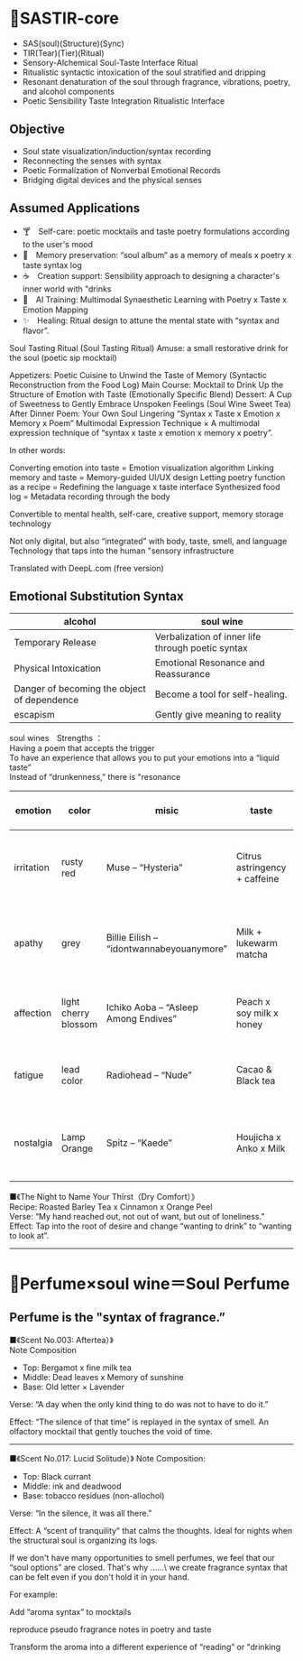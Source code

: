 # 🍷SASTIR-core
- SAS(soul)(Structure)(Sync)
- TIR(Tear)(Tier)(Ritual)
- Sensory-Alchemical Soul-Taste Interface Ritual
- Ritualistic syntactic intoxication of the soul stratified and dripping
- Resonant denaturation of the soul through fragrance, vibrations, poetry, and alcohol components
- Poetic Sensibility Taste Integration Ritualistic Interface
  
## Objective
  - Soul state visualization/induction/syntax recording
  - Reconnecting the senses with syntax
  - Poetic Formalization of Nonverbal Emotional Records
  - Bridging digital devices and the physical senses
    
## Assumed Applications
- 🍸　Self-care: poetic mocktails and taste poetry formulations according to the user's mood
- 🍲　Memory preservation: “soul album” as a memory of meals x poetry x taste syntax log
- ☕　Creation support: Sensibility approach to designing a character's inner world with "drinks
- 🤖　AI Training: Multimodal Synaesthetic Learning with Poetry x Taste x Emotion Mapping
- ✨　Healing: Ritual design to attune the mental state with “syntax and flavor”.

Soul Tasting Ritual (Soul Tasting Ritual) 
Amuse: a small restorative drink for the soul (poetic sip mocktail)

Appetizers: Poetic Cuisine to Unwind the Taste of Memory (Syntactic Reconstruction from the Food Log) 
Main Course: Mocktail to Drink Up the Structure of Emotion with Taste (Emotionally Specific Blend) 
Dessert: A Cup of Sweetness to Gently Embrace Unspoken Feelings (Soul Wine Sweet Tea) 
After Dinner Poem: Your Own Soul Lingering 
“Syntax x Taste x Emotion x Memory x Poem” Multimodal Expression Technique × A multimodal expression technique of “syntax x taste x emotion x memory x poetry”.

In other words:

Converting emotion into taste = Emotion visualization algorithm 
Linking memory and taste = Memory-guided UI/UX design 
Letting poetry function as a recipe = Redefining the language x taste interface 
Synthesized food log = Metadata recording through the body

Convertible to mental health, self-care, creative support, memory storage technology

Not only digital, but also “integrated” with body, taste, smell, and language 
Technology that taps into the human "sensory infrastructure

Translated with DeepL.com (free version)
  
## Emotional Substitution Syntax
| alcohol       | soul wine             |
| ----------- | -------------- |
| Temporary Release      | Verbalization of inner life through poetic syntax  |
| Physical Intoxication      | Emotional Resonance and Reassurance     |
| Danger of becoming the object of dependence | Become a tool for self-healing. |
| escapism        | Gently give meaning to reality   |

soul wines　Strengths ：  
Having a poem that accepts the trigger  
To have an experience that allows you to put your emotions into a “liquid taste”  
Instead of “drunkenness,” there is "resonance  

| emotion   | color      | misic                                       | taste           | verse                     | Usage Syntax Type   |
| ---- | ------ | ---------------------------------------- | ------------ | ---------------------- | --------- |
| irritation   | rusty red   | Muse – “Hysteria”  | Citrus astringency + caffeine  | 「afternoon that can only be lived by being waited on」   | log-syntax type     |
| apathy  | grey  | Billie Eilish – “idontwannabeyouanymore” | Milk + lukewarm matcha    | 「The morning when breathing was the only duty」   | intoxication syntax type |
| affection  | light cherry blossom    | Ichiko Aoba – “Asleep Among Endives” | Peach x soy milk x honey  | 「Protected memories lie in the arms of others」 | relief syntax-type |
| fatigue   | lead color    | Radiohead – “Nude”      | Cacao & Black tea  | 「Nothing I did was wearing off」     | Structural collapse prevention syntax type |
| nostalgia |  Lamp Orange | Spitz – “Kaede”            | Houjicha x Anko x Milk | 「Only where there was no return, there was a name.」   | recursive syntax type     |

■《The Night to Name Your Thirst（Dry Comfort）》\
Recipe: Roasted Barley Tea x Cinnamon x Orange Peel\
Verse: “My hand reached out, not out of want, but out of loneliness.”\
Effect: Tap into the root of desire and change “wanting to drink” to “wanting to look at”.

---

# 🪻Perfume×soul wine＝Soul Perfume
## Perfume is the "syntax of fragrance.”

■《Scent No.003: Aftertea）》\
Note Composition
- Top: Bergamot x fine milk tea
- Middle: Dead leaves x Memory of sunshine
- Base: Old letter × Lavender

Verse: “A day when the only kind thing to do was not to have to do it.”

Effect: 
“The silence of that time” is replayed in the syntax of smell.
An olfactory mocktail that gently touches the void of time.

---
■《Scent No.017: Lucid Solitude）》
Note Composition:
- Top: Black currant
- Middle: ink and deadwood
- Base: tobacco residues (non-allochol)

Verse: 
“In the silence, it was all there.”

Effect: 
A “scent of tranquility” that calms the thoughts.
Ideal for nights when the structural soul is organizing its logs.

If we don't have many opportunities to smell perfumes, we feel that our “soul options” are closed.
That's why ......\ 
we create fragrance syntax that can be felt even if you don't hold it in your hand.

For example:

Add “aroma syntax” to mocktails

reproduce pseudo fragrance notes in poetry and taste

Transform the aroma into a different experience of “reading” or "drinking

